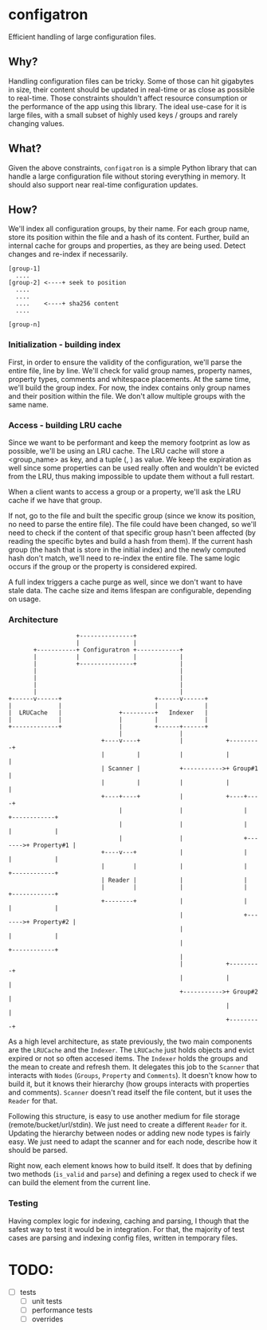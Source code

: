 configatron
===========

Efficient handling of large configuration files.

## Why?

Handling configuration files can be tricky. Some of those can hit gigabytes in size, their content should be updated in
real-time or as close as possible to real-time. Those constraints shouldn't affect resource consumption or the 
performance of the app using this library. The ideal use-case for it is large files, with a small subset of highly used
keys / groups and rarely changing values.

## What?

Given the above constraints, `configatron` is a simple Python library that can handle a large configuration file without 
storing everything in memory. It should also support near real-time configuration updates.

## How?

We'll index all configuration groups, by their name. For each group name, store its position within the file and a hash
of its content. Further, build an internal cache for groups and properties, as they are being used. Detect changes
and re-index if necessarily.

```
[group-1]
  ....
[group-2] <----+ seek to position
  ....
  ....
  ....    <----+ sha256 content
  ....

[group-n]
```

### Initialization - building index

First, in order to ensure the validity of the configuration, we'll parse the entire file, line by line.
We'll check for valid group names, property names, property types, comments and whitespace placements. At the same time,
we'll build the group index. For now, the index contains only group names and their position within the file.
We don't allow multiple groups with the same name.

### Access - building LRU cache

Since we want to be performant and keep the memory footprint as low as possible, we'll be using an LRU cache. The LRU
cache will store a <group_name> as key, and a tuple (<value>, <expiration>) as value. We keep the expiration as 
well since some properties can be used really often and wouldn't be evicted from the LRU, thus making impossible to
update them without a full restart.

When a client wants to access a group or a property, we'll ask the LRU cache if we have that group.

If not, go to the file and built the specific group (since we know its position, no need to parse the entire file).
The file could have been changed, so we'll need to check if the content of that specific group hasn't been affected
(by reading the specific bytes and build a hash from them). If the current hash group (the hash that is store in the
initial index) and the newly computed hash don't match, we'll need to re-index the entire file.
The same logic occurs if the group or the property is considered expired.

A full index triggers a cache purge as well, since we don't want to have stale data. The cache size and items lifespan
are configurable, depending on usage.

### Architecture

```
                   +---------------+
                   |               |
       +-----------+ Configuratron +------------+
       |           |               |            |
       |           +---------------+            |
       |                                        |
       |                                        |
       |                                        |
       |                                        |
+------v------+                          +------v------+
|             |                          |             |
|  LRUCache   |                +---------+   Indexer   |
|             |                |         |             |
+-------------+                |         +------+------+
                               |                |
                          +----v----+           |            +---------+
                          |         |           |            |         |
                          | Scanner |           +----------->+ Group#1 |
                          |         |           |            |         |
                          +----+----+           |            +----+----+
                               |                |                 |        +------------+
                               |                |                 |        |            |
                               |                |                 +------->+ Property#1 |
                          +----v---+            |                 |        |            |
                          |        |            |                 |        +------------+
                          | Reader |            |                 |
                          |        |            |                 |        +------------+
                          +--------+            |                 |        |            |
                                                |                 +------->+ Property#2 |
                                                |                          |            |
                                                |                          +------------+
                                                |
                                                |            +---------+
                                                |            |         |
                                                +----------->+ Group#2 |
                                                             |         |
                                                             +---------+
```

As a high level architecture, as state previously, the two main components are the `LRUCache` and the `Indexer`.
The `LRUCache` just holds objects and evict expired or not so often accesed items.
The `Indexer` holds the groups and the mean to create and refresh them. It delegates this job to the `Scanner` that
interacts with `Nodes` (`Groups`, `Property` and `Comments`). It doesn't know how to build it, but it knows their 
hierarchy (how groups interacts with properties and comments). `Scanner` doesn't read itself the file content, but it
uses the `Reader` for that.

Following this structure, is easy to use another medium for file storage (remote/bucket/url/stdin). We just need to 
create a different `Reader` for it. Updating the hierarchy between nodes or adding new node types is fairly easy.
We just need to adapt the scanner and for each node, describe how it should be parsed.

Right now, each element knows how to build itself. It does that by defining two methods (`is_valid` and `parse`) and
defining a regex used to check if we can build the element from the current line.

### Testing

Having complex logic for indexing, caching and parsing, I though that the safest way to test it would be in integration.
For that, the majority of test cases are parsing and indexing config files, written in temporary files.

# TODO:
 - [ ] tests
   - [ ] unit tests
   - [ ] performance tests
   - [ ] overrides
